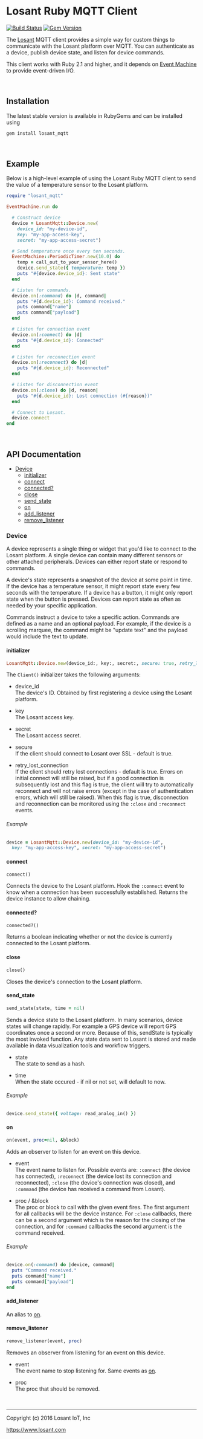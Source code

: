 # Losant Ruby MQTT Client

[![Build Status](https://travis-ci.org/Losant/losant-mqtt-ruby.svg?branch=master)](https://travis-ci.org/Losant/losant-mqtt-ruby) [![Gem Version](https://badge.fury.io/rb/losant_mqtt.svg)](https://badge.fury.io/rb/losant_mqtt)

The [Losant](https://www.losant.com) MQTT client provides a simple way for
custom things to communicate with the Losant platform over MQTT.  You can
authenticate as a device, publish device state, and listen for device commands.

This client works with Ruby 2.1 and higher, and it depends on [Event Machine](https://github.com/eventmachine/eventmachine) to provide
event-driven I/O.

<br/>

## Installation

The latest stable version is available in RubyGems and can be installed using

```bash
gem install losant_mqtt
```

<br/>

## Example

Below is a high-level example of using the Losant Ruby MQTT client to send
the value of a temperature sensor to the Losant platform.

```ruby
require "losant_mqtt"

EventMachine.run do

  # Construct device
  device = LosantMqtt::Device.new(
    device_id: "my-device-id",
    key: "my-app-access-key",
    secret: "my-app-access-secret")

  # Send temperature once every ten seconds.
  EventMachine::PeriodicTimer.new(10.0) do
    temp = call_out_to_your_sensor_here()
    device.send_state({ temperature: temp })
    puts "#{device.device_id}: Sent state"
  end

  # Listen for commands.
  device.on(:command) do |d, command|
    puts "#{d.device_id}: Command received."
    puts command["name"]
    puts command["payload"]
  end

  # Listen for connection event
  device.on(:connect) do |d|
    puts "#{d.device_id}: Connected"
  end

  # Listen for reconnection event
  device.on(:reconnect) do |d|
    puts "#{d.device_id}: Reconnected"
  end

  # Listen for disconnection event
  device.on(:close) do |d, reason|
    puts "#{d.device_id}: Lost connection (#{reason})"
  end

  # Connect to Losant.
  device.connect
end
```

<br/>

## API Documentation

*   [Device](#device)
    *   [initializer](#initializer)
    *   [connect](#connect)
    *   [connected?](#connected)
    *   [close](#close)
    *   [send_state](#send_state)
    *   [on](#on)
    *   [add_listener](#add_listener)
    *   [remove_listener](#remove_listener)

### Device

A device represents a single thing or widget that you'd like to connect to
the Losant platform. A single device can contain many different sensors or
other attached peripherals. Devices can either report state or
respond to commands.

A device's state represents a snapshot of the device at some point in time.
If the device has a temperature sensor, it might report state every few seconds
with the temperature. If a device has a button, it might only report state when
the button is pressed. Devices can report state as often as needed by your
specific application.

Commands instruct a device to take a specific action. Commands are defined as a
name and an optional payload. For example, if the device is a scrolling marquee,
the command might be "update text" and the payload would include the text
to update.

#### initializer

```ruby
LosantMqtt::Device.new(device_id:, key:, secret:, secure: true, retry_lost_connection: true)
```

The ``Client()`` initializer takes the following arguments:

*   device_id  
The device's ID. Obtained by first registering a device using
the Losant platform.

*   key  
The Losant access key.

*   secret  
The Losant access secret.

*   secure  
If the client should connect to Losant over SSL - default is true.

*   retry_lost_connection  
If the client should retry lost connections - default is true.  Errors on
initial connect will still be raised, but if a good connection is
subsequently lost and this flag is true, the client will try to automatically
reconnect and will not raise errors (except in the case of authentication
errors, which will still be raised). When this flag is true, disconnection
and reconnection can be monitored using the `:close` and `:reconnect` events.

###### Example

```ruby
device = LosantMqtt::Device.new(device_id: "my-device-id",
  key: "my-app-access-key", secret: "my-app-access-secret")
```

#### connect

```ruby
connect()
```

Connects the device to the Losant platform. Hook the `:connect` event to know when
a connection has been successfully established.  Returns the device instance
to allow chaining.

#### connected?

```ruby
connected?()
```

Returns a boolean indicating whether or not the device is currently connected
to the Losant platform.

#### close

```ruby
close()
```

Closes the device's connection to the Losant platform.

#### send_state

```ruby
send_state(state, time = nil)
```

Sends a device state to the Losant platform. In many scenarios, device
states will change rapidly. For example a GPS device will report GPS
coordinates once a second or more. Because of this, sendState is typically
the most invoked function. Any state data sent to Losant is stored and made
available in data visualization tools and workflow triggers.

*   state  
The state to send as a hash.

*   time  
When the state occured - if nil or not set, will default to now.

###### Example

```ruby
device.send_state({ voltage: read_analog_in() })
```

#### on

```ruby
on(event, proc=nil, &block)
```

Adds an observer to listen for an event on this device.

*   event  
The event name to listen for.  Possible events are: `:connect` (the device
has connected), `:reconnect` (the device lost its connection and reconnected),
`:close` (the device's connection was closed), and
`:command` (the device has received a command from Losant).

*   proc / &block  
The proc or block to call with the given event fires.  The first
argument for all callbacks will be the device instance.  For `:close` callbacks,
there can be a second argument which is the reason for the closing of the
connection, and for `:command` callbacks the second argument is the command
received.

###### Example

```ruby
device.on(:command) do |device, command|
  puts "Command received."
  puts command["name"]
  puts command["payload"]
end
```

#### add_listener

An alias to [on](#on).

#### remove_listener

```ruby
remove_listener(event, proc)
```

Removes an observer from listening for an event on this device.

*   event  
The event name to stop listening for.  Same events as [on](#on).

*   proc  
The proc that should be removed.

<br/>

*****

Copyright (c) 2016 Losant IoT, Inc

<https://www.losant.com>
